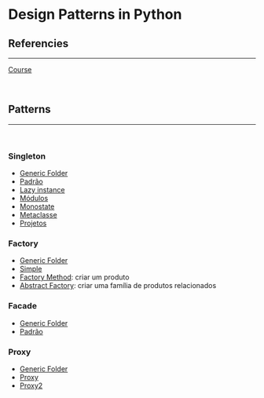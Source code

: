 # Design Patterns in Python

## Referencies
<hr>

[Course](https://itau.udemy.com/course/padroes-de-projeto-com-python/learn/lecture/20741470#content)

<br>

## Patterns
<hr>

<br>

### Singleton
- [Generic Folder](./secao03/)
- [Padrão](./secao03/padrao/)
- [Lazy instance](./secao03/lazy/)
- [Módulos](./secao03/modulo/)
- [Monostate](./secao03/monostate/)
- [Metaclasse](./secao03/metaclasse/)
- [Projetos](./secao03/projetos/)

### Factory
- [Generic Folder](./secao04/)
- [Simple](./secao04/simple/)
- [Factory Method](./secao04/method/): criar um produto
- [Abstract Factory](./secao04/abstract/): criar uma família de produtos relacionados

### Facade
- [Generic Folder](./secao05/)
- [Padrão](./secao05/padrao/)

### Proxy
- [Generic Folder](./secao06/)
- [Proxy](./secao06/proxy/)
- [Proxy2](./secao06/proxy2/)

